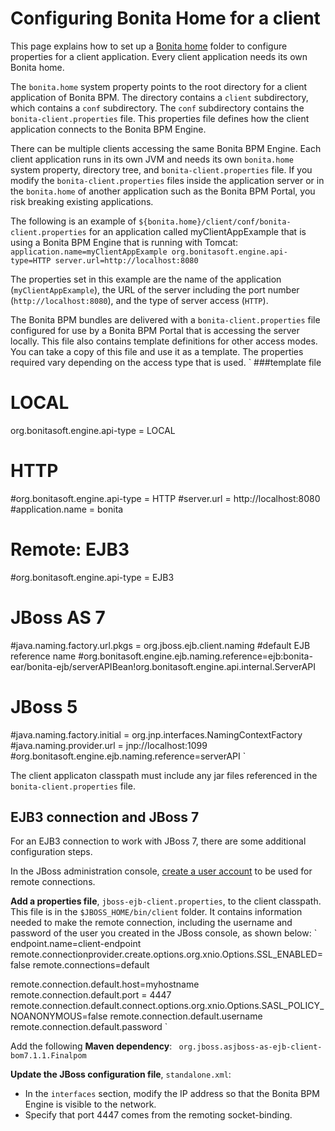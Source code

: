 # Configuring Bonita Home for a client

This page explains how to set up a [Bonita home](bonita-home.md) folder to configure properties for a client application. Every client application needs its own Bonita home.

The `bonita.home` system property points to the root directory for a client application of Bonita BPM. 
The directory contains a `client` subdirectory, which contains a `conf` subdirectory. 
The `conf` subdirectory contains the `bonita-client.properties` file. This properties file 
defines how the client application connects to the Bonita BPM Engine. 

There can be multiple clients accessing the same Bonita BPM Engine. Each client application runs in its own JVM and needs its own `bonita.home` system property, directory tree, 
and `bonita-client.properties` file. If you modify the `bonita-client.properties` files inside the application server or in the `bonita.home` of another application 
such as the Bonita BPM Portal, you risk breaking existing applications.

The following is an example of `${bonita.home}/client/conf/bonita-client.properties` for an application 
called myClientAppExample that is using a Bonita BPM Engine that is running with Tomcat:
`
application.name=myClientAppExample
org.bonitasoft.engine.api-type=HTTP
server.url=http://localhost:8080
`

The properties set in this example are the name of the application (`myClientAppExample`), the URL of the server including 
the port number (`http://localhost:8080`), and the type of server access (`HTTP`).

The Bonita BPM bundles are delivered with a `bonita-client.properties` file configured for use by a Bonita BPM Portal 
that is accessing the server locally. This file also contains template definitions for other access modes. You can take a 
copy of this file and use it as a template. The properties required vary depending on the access type that is used.
`
###template file
# LOCAL
org.bonitasoft.engine.api-type = LOCAL

# HTTP
#org.bonitasoft.engine.api-type = HTTP
#server.url = http://localhost:8080
#application.name = bonita

# Remote: EJB3
#org.bonitasoft.engine.api-type = EJB3
# JBoss AS 7
#java.naming.factory.url.pkgs = org.jboss.ejb.client.naming
#default EJB reference name
#org.bonitasoft.engine.ejb.naming.reference=ejb:bonita-ear/bonita-ejb/serverAPIBean!org.bonitasoft.engine.api.internal.ServerAPI
# JBoss 5
#java.naming.factory.initial = org.jnp.interfaces.NamingContextFactory
#java.naming.provider.url = jnp://localhost:1099
#org.bonitasoft.engine.ejb.naming.reference=serverAPI
`

The client applicaton classpath must include any jar files referenced in the `bonita-client.properties` file.

## EJB3 connection and JBoss 7

For an EJB3 connection to work with JBoss 7, there are some additional configuration steps.

In the JBoss administration console, [create a user account](https://docs.jboss.org/author/display/AS71/Admin+Guide#AdminGuide-adduser.sh) to be used for remote connections.

**Add a properties file**, `jboss-ejb-client.properties`, to the client classpath. This file is in the `$JBOSS_HOME/bin/client` folder. 
It contains information needed to make the remote connection, including the username and password of the user you created in the JBoss console, as shown below:
`
endpoint.name=client-endpoint
remote.connectionprovider.create.options.org.xnio.Options.SSL_ENABLED=false
remote.connections=default
 
remote.connection.default.host=myhostname
remote.connection.default.port = 4447
remote.connection.default.connect.options.org.xnio.Options.SASL_POLICY_NOANONYMOUS=false
remote.connection.default.username 
remote.connection.default.password 
`

Add the following **Maven dependency**:
`
org.jboss.asjboss-as-ejb-client-bom7.1.1.Finalpom`

**Update the JBoss configuration file**, `standalone.xml`: 

* In the `interfaces` section, modify the IP address so that the Bonita BPM Engine is visible to the network.
* Specify that port 4447 comes from the remoting socket-binding.